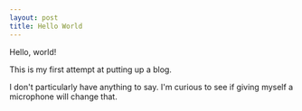 ```yaml
---
layout: post
title: Hello World
---
```


Hello, world!

This is my first attempt at putting up a blog.

I don't particularly have anything to say.  I'm curious to see if giving myself a microphone will change that.
